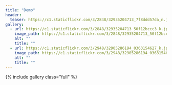 ```yaml
---
title: "Demo"
header:
  teaser: https://c1.staticflickr.com/3/2848/32935204713_7f8ddd57da_n.jpg
gallery:
  - url: https://c1.staticflickr.com/3/2848/32935204713_50f12bccc3_k.jpg
    image_path: https://c1.staticflickr.com/3/2848/32935204713_50f12bccc3_k.jpg
    alt: ""
    title: ""
  - url: https://c1.staticflickr.com/3/2948/32905286194_0363154627_k.jpg
    image_path: https://c1.staticflickr.com/3/2948/32905286194_0363154627_k.jpg
    alt: ""
    title: ""
---
```


{% include gallery class="full" %}